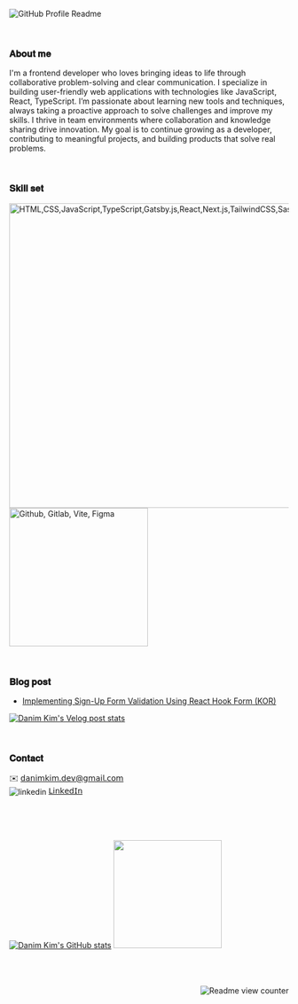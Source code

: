 <!-- Readme Main Banner -->
![GitHub Profile Readme](https://github.com/user-attachments/assets/9ed1d8c4-9d48-4e23-81f5-999108e0c30f)

<br>

### 𝐀𝐛𝐨𝐮𝐭 𝐦𝐞
I'm a frontend developer who loves bringing ideas to life through collaborative problem-solving and clear communication. I specialize in building user-friendly web applications with technologies like JavaScript, React, TypeScript. I’m passionate about learning new tools and techniques, always taking a proactive approach to solve challenges and improve my skills. I thrive in team environments where collaboration and knowledge sharing drive innovation. My goal is to continue growing as a developer, contributing to meaningful projects, and building products that solve real problems.

<br>

### 𝐒𝐤𝐢𝐥𝐥 𝐬𝐞𝐭
<img src="https://github.com/user-attachments/assets/1843a26a-bc0e-4058-b6fc-d912099b6823" width="550" alt="HTML,CSS,JavaScript,TypeScript,Gatsby.js,React,Next.js,TailwindCSS,Sass" /><img src="https://github.com/user-attachments/assets/fa0e4eca-9650-406a-b281-10d398adad6f" width="250" alt="Github, Gitlab, Vite, Figma"/>

<br>

### 𝐁𝐥𝐨𝐠 𝐩𝐨𝐬𝐭
- <a href="https://velog.io/@sweetpumpkin/React-hook-form%EC%9D%84-%EC%9D%B4%EC%9A%A9%ED%95%9C-Form-Validation">Implementing Sign-Up Form Validation Using React Hook Form (KOR)</a>

<!-- Velog Blog Post Card -->
[![Danim Kim's Velog post stats](https://velog-readme-stats.vercel.app/api?name=sweetpumpkin&color=dark&tag=react-hook-form)](https://velog.io/@sweetpumpkin/React-hook-form%EC%9D%84-%EC%9D%B4%EC%9A%A9%ED%95%9C-Form-Validation)

<br>

### 𝐂𝐨𝐧𝐭𝐚𝐜𝐭
✉️ 𝖽𝖺𝗇𝗂𝗆𝗄𝗂𝗆.𝖽𝖾𝗏@𝗀𝗆𝖺𝗂𝗅.𝖼𝗈𝗆 <br>
<img src="https://i.sstatic.net/gVE0j.png" alt="linkedin" align="center"> <a href="https://www.linkedin.com/dntinakim" rel="nofollow noreferrer">𝖫𝗂𝗇𝗄𝖾𝖽𝖨𝗇</a>

<br>

<br>

<br>

<!-- GitHut Stats & Git Animals-->
[![Danim Kim's GitHub stats](https://github-readme-stats.vercel.app/api?username=danimkim&show_icons=true&theme=gruvbox_light&border_radius=10)](https://github.com/danimkim/github-readme-stats)
<a href="https://github.com/devxb/gitanimals"><img src="https://render.gitanimals.org/farms/danimkim" height="195" /></a> 

<br>

<br>

<br>

<!-- Hits Counter -->
<img src="https://hitscounter.dev/api/hit?url=https%3A%2F%2Fgithub.com%2Fdanimkim&label=view&icon=github&color=%23f8e0ae" alt="Readme view counter" align="right" />
